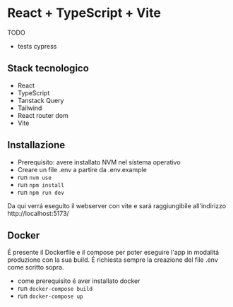 # React + TypeScript + Vite

TODO
- tests cypress

## Stack tecnologico
- React
- TypeScript
- Tanstack Query
- Tailwind
- React router dom
- Vite

## Installazione
- Prerequisito: avere installato NVM nel sistema operativo
- Creare un file .env a partire da .env.example
- run `nvm use`
- run `npm install`
- run `npm run dev`

Da qui verrá eseguito il webserver con vite e sará raggiungibile all'indirizzo http://localhost:5173/

## Docker
É presente il Dockerfile e il compose per poter eseguire l'app in modalitá produzione con la sua build.
É richiesta sempre la creazione del file .env come scritto sopra.

- come prerequisito é aver installato docker
- run `docker-compose build`
- run `docker-compose up`
